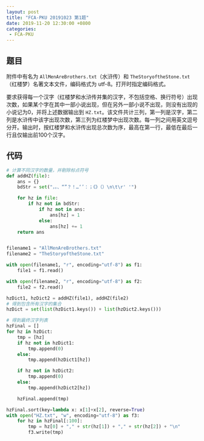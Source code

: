 ```yaml
---
layout: post
title: "FCA-PKU 20191023 第1题"
date: 2019-11-20 12:30:00 +0800
categories: 
 - FCA-PKU
---
```


## 题目

附件中有名为 `AllMenAreBrothers.txt`（水浒传）和 `TheStoryoftheStone.txt`（红楼梦）名著文本文件，编码格式为 utf-8。打开时指定编码格式。

<!-- more -->

要求获得每一个汉字（红楼梦和水浒传并集的汉字，不包括空格、换行符号）出现次数，如果某个字在其中一部小说出现，但在另外一部小说不出现，则没有出现的小说记为0，并将上述数据输出到 `HZ.txt`。该文件共计三列，第一列是汉字，第二列是水浒传中该字出现次数，第三列为红楼梦中出现次数。每一列之间用英文逗号分开。输出时，按红楼梦和水浒传出现总次数为序，最高在第一行，最低在最后一行且仅输出前100个汉字。

## 代码

```python
# 计算不同汉字的数量，并剔除标点符号
def addHZ(file):
    ans = {}
    bdStr = set("，。、“”？！…‘’：；《》（）\n\t\r' '")

    for hz in file:
        if hz not in bdStr:
            if hz not in ans:
                ans[hz] = 1
            else:
                ans[hz] += 1
    return ans


filename1 = "AllMenAreBrothers.txt"
filename2 = "TheStoryoftheStone.txt"

with open(filename1, "r", encoding="utf-8") as f1:
    file1 = f1.read()

with open(filename2, "r", encoding="utf-8") as f2:
    file2 = f2.read()

hzDict1, hzDict2 = addHZ(file1), addHZ(file2)
# 得到包含所有汉字的集合
hzDict = set(list(hzDict1.keys()) + list(hzDict2.keys()))

# 得到最终汉字列表
hzFinal = []
for hz in hzDict:
    tmp = [hz]
    if hz not in hzDict1:
        tmp.append(0)
    else:
        tmp.append(hzDict1[hz])

    if hz not in hzDict2:
        tmp.append(0)
    else:
        tmp.append(hzDict2[hz])

    hzFinal.append(tmp)

hzFinal.sort(key=lambda x: x[1]+x[2], reverse=True)
with open("HZ.txt", "w", encoding="utf-8") as f3:
    for hz in hzFinal[:100]:
        tmp = hz[0] + "," + str(hz[1]) + "," + str(hz[2]) + "\n"
        f3.write(tmp)
```
